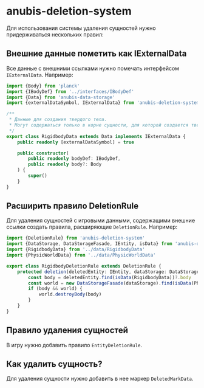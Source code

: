 anubis-deletion-system
==================

Для использования системы удаления сущностей нужно придерживаться нескольких правил:

Внешние данные пометить как IExternalData
-----------------------------------------

Все данные с внешними ссылками нужно помечать интерфейсом `IExternalData`. Например:

```typescript
import {Body} from 'planck'
import {IBodyDef} from '../interfaces/IBodyDef'
import {Data} from 'anubis-data-storage'
import {externalDataSymbol, IExternalData} from 'anubis-deletion-system'

/**
 * Данные для создания твердого тела.
 * Могут содержаться только в корне сущности, для которой создается твердое тело.
 */
export class RigidbodyData extends Data implements IExternalData {
	public readonly [externalDataSymbol] = true

	public constructor(
		public readonly bodyDef: IBodyDef,
		public readonly body?: Body
	) {
		super()
	}
}
```

Расширить правило DeletionRule
------------------------------

Для удаления сущностей с игровыми данными, содержащими внешние ссылки 
создать правила, расширяющие `DeletionRule`. Например:

```typescript
import {DeletionRule} from 'anubis-deletion-system'
import {DataStorage, DataStorageFasade, IEntity, isData} from 'anubis-data-storage'
import {RigidbodyData} from '../data/RigidbodyData'
import {PhysicWorldData} from '../data/PhysicWorldData'

export class RigidbodyDeletionRule extends DeletionRule {
	protected deletion(deletedEntity: IEntity, dataStorage: DataStorage) {
		const body = deletedEntity.find(isData(RigidbodyData))?.body
		const world = new DataStorageFasade(dataStorage).find(isData(PhysicWorldData))?.world
		if (body && world) {
			world.destroyBody(body)
		}
	}
}
```

Правило удаления сущностей
--------------------------

В игру нужно добавить правило `EntityDeletionRule`.

Как удалить сущность?
---------------------

Для удаления сущности нужно добавить в нее маркер `DeletedMarkData`.